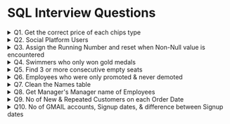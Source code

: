 # SQL Interview Questions
<details>
  <summary>Q1. Get the correct price of each chips type</summary>
  
  #### Problem Statement:
  Write a query to get the listed chips in order of their amounts respectively, if there is no chips mentioned then the amount should be skipped.<br />
    
  #### Table Schema, Sample Input, and output
  
  `Chips` **Table**
  
  | Column Name   | Type     |
  | :------------ |:---------|
  | Chips         | VARCHAR  |
  | Amt           | VARCHAR  |

  **Table Creation:**
  ```sql
  CREATE TABLE Chips_tbl (
    Chips VARCHAR(500),
    Amount VARCHAR(500)
  );
  
  INSERT INTO Chips_tbl(Chips, Amount) VALUES
  ('lays1, uncle_chips1, kurkure1', '10,20,30'),
  ('wafferrs2', '40,50'),
  ('potatochips3, hotchips3, balaji3', '60,70,80');
  ```
  
  `Chips` **Example Input:**
  
  | Chips    | Amt      |
  | :--- | :--- |
  | lays1, uncle_chips1, kurkure1 | 10,20,30 |
  | wafferrs2 | 40,50 |
  | potatochips3, hotchips3, balaji3 | 60,70,80 |

  `Example` **Output:**
  | Chips_List | Amt |
  | :--- | :--- |
  | lays1 | 10  |
  | uncle_chips1 | 20  |
  | kurkure1 |  30 |
  | wafferrs2 | 40  |
  | potatochips3 | 60  |
  | hotchips3 |  70 |
  | balaji3   |  80 |

  ```sql
  -- Split the Chips column into multiple rows by delimiter & CROSS APPLY with Main Table
  WITH CTE_Chips AS (
    SELECT T.Chips, C.Ordinal, TRIM(C.Value) AS Chips_List
    FROM Chips_tbl T
    CROSS APPLY STRING_SPLIT(Chips,',',1) C
  ),
  -- Split the Amount column into multiple rows by delimiter & CROSS APPLY with Main Table
  CTE_Amt AS (
    SELECT T.Chips, A.Ordinal, A.Value AS Amt
    FROM Chips_tbl T
    CROSS APPLY STRING_SPLIT(Amount,',',1) A
  )
  -- JOIN both the CTEs on Main Table Chips Column & Ordinal/Index of each chips to identify the price
  SELECT Chips.Chips_List, Amt.Amt 
  FROM CTE_Chips Chips 
  INNER JOIN CTE_Amt Amt
  	ON Chips.Chips = Amt.Chips 
  	AND Chips.Ordinal = Amt.Ordinal;
  ```
</details>
<details>
  <summary>Q2. Social Platform Users</summary>
  
#### Problem Statement:
  Write a query to get the users who are viewers of both platforms, "*Twitch*" & "*Youtube*", and have *atleast once a minimum of 10mins watch time*.<br />
  
#### Table Schema, Sample Input, and output

  `Platforms` **Table**
  
  | Column Name   | Type     |
  | :------------ |:---------|
  | user_id       | INT      |
  | session_start | DATETIME |
  | session_end   | DATETIME |
  | platforms     | VARCHAR  |

  **Table Creation:**

  ```sql
  -- DDL Script for Table creation & loading the data
  CREATE TABLE NamasteSQL.tbl_Platform (
  	user_id INT NOT NULL,
  	session_start DATETIME,
  	session_end DATETIME,
  	platforms VARCHAR(20)
  );
  
  INSERT INTO NamasteSQL.tbl_Platform (user_id, session_start, session_end, platforms) VALUES
  (0, '2020-08-11 05:51:31.000', '2020-08-11 05:54:45.000', 'Twitch'),
  (0, '2020-03-11 03:01:40.000', '2020-03-11 03:01:59.000', 'Twitch'),
  (0, '2020-08-11 03:50:45.000', '2020-08-11 03:55:59.000', 'Youtube'),
  (1, '2020-11-19 06:24:24.000', '2020-11-19 07:24:38.000', 'Youtube'),
  (1, '2020-11-20 06:59:57.000', '2020-11-20 07:20:11.000', 'Twitch'),
  (2, '2020-07-11 03:36:54.000', '2020-07-11 03:37:08.000', 'OTT'),
  (2, '2020-11-14 03:36:05.000', '2020-11-14 03:39:19.000', 'Youtube'),
  (2, '2020-07-11 14:32:19.000', '2020-07-11 14:42:33.000', 'Youtube'),
  (3, '2020-11-26 11:41:47.000', '2020-11-26 11:52:01.000', 'Twitch'),
  (3, '2020-10-11 22:15:14.000', '2020-10-11 22:18:28.000', 'Youtube');
  ```

  `Platforms` **Example Input:**
  
  | user_id    | session_start      | session_end   | platforms        |
  | :--- | :--- | :---| :--- |
  | 0 | 2020-08-11 05:51:31.000 | 2020-08-11 05:54:45.000 | Twitch |
  | 0 | 2020-03-11 03:01:40.000 | 2020-03-11 03:01:59.000 | Twitch |
  | 0 | 2020-08-11 03:50:45.000 | 2020-08-11 03:55:59.000 | Youtube |
  | 1 | 2020-11-19 06:24:24.000 | 2020-11-19 07:24:38.000 | Youtube |
  | 1 | 2020-11-20 06:59:57.000 | 2020-11-20 07:20:11.000 | Twitch |
  | 2 | 2020-07-11 03:36:54.000 | 2020-07-11 03:37:08.000 | OTT |
  | 2 | 2020-11-14 03:36:05.000 | 2020-11-14 03:39:19.000 | Youtube |
  | 2 | 2020-07-11 14:32:19.000 | 2020-07-11 14:42:33.000 | Youtube |
  | 3 | 2020-11-26 11:41:47.000 | 2020-11-26 11:52:01.000 | Twitch |
  | 3 | 2020-10-11 22:15:14.000 | 2020-10-11 22:18:28.000 | Youtube |

  `Example` **Output:**
  | user_id |
  | :--- |
  | 1 |
  | 3 |

  **Approach 1**
  ```sql
  -- Approach 1 - Using GROUP BY, CTE & INNER JOIN
  WITH cte_users AS (
  	-- Get the users of two platforms (Twitch & Youtube)
  	SELECT user_id
  	FROM NamasteSQL.tbl_Platform
  	WHERE platforms IN ('Twitch', 'Youtube')
  	GROUP BY user_id
  	HAVING COUNT(DISTINCT platforms) = 2
  ),
  cte_duration AS (
  	-- Get the users who have at least 10mins of watch time on either Twitch or Youtube
  	SELECT user_id
  	FROM NamasteSQL.tbl_Platform
  	WHERE platforms IN ('Twitch', 'Youtube')
  	AND DATEDIFF(MINUTE, session_start, session_end) >= 10
  )
  -- Final query to find the users of both platforms who have at least 10mins of watch time once
  SELECT DISTINCT u.user_id
  FROM cte_users u INNER JOIN cte_duration d
  ON u.user_id = d.user_id;
  ```

  **Approach 2**
  ```sql
  -- Approach 2 - Using DENSE_RANK() & INNER JOIN
  SELECT DISTINCT D.user_id
  FROM NamasteSQL.tbl_Platform D
  INNER JOIN (
  	SELECT user_id, DENSE_RANK() OVER(PARTITION BY user_id ORDER BY platforms) AS drank
  	FROM NamasteSQL.tbl_Platform
  	WHERE platforms IN ('Twitch', 'Youtube')
  ) U ON D.user_id = U.user_id
  WHERE DATEDIFF(MINUTE, D.session_start, D.session_end) >= 10
  AND u.drank = 2;
  ``` 
</details>
<details>
  <summary>Q3. Assign the Running Number and reset when Non-Null value is encountered</summary>
  
#### Problem Statement:
  Write a query to get the Running number when the flag encounters a NULL & again reset it for the next subsequent follow-up when it encounters a Non-NULL value.<br />
  
#### Table Schema, Sample Input, and output

  `Log_tbl` **Table**
  
  | Column Name   | Type     |
  | :------------ |:---------|
  | id            | INT      |
  | date          | DATE     |
  | flag          | INT      |

  **Table Creation:**

  ```sql
  -- DDL Script for Table creation & loading the data
  CREATE TABLE NamasteSQL.Log_tbl (
  	id INT,
  	date DATE,
  	flag INT
  );
  
  INSERT INTO NamasteSQL.Log_tbl (id, date, flag) VALUES
  (1, '2019-01-01', null),
  (1, '2019-01-02', null),
  (1, '2019-01-03', null),
  (1, '2019-01-04', 1),
  (1, '2019-01-05', null),
  (1, '2019-01-06', null),
  (1, '2019-01-07', 1),
  (2, '2019-01-02', 1),
  (2, '2019-01-03', null),
  (2, '2019-01-04', 1),
  (2, '2019-01-05', null),
  (2, '2019-01-06', null);
  ```

  `Log_tbl` **Example Input:**
  | id    | date      | flag   |
  | :--- | :--- | :--- |
  |1 | 2019-01-01 | null |
  |1 | 2019-01-02 | null |
  |1 | 2019-01-03 | null |
  |1 | 2019-01-04 | 1 |
  |1 | 2019-01-05 | null |
  |1 | 2019-01-06 | null |
  |1 | 2019-01-07 | 1 |
  |2 | 2019-01-02 | 1 |
  |2 | 2019-01-03 | null |
  |2 | 2019-01-04 | 1 |
  |2 | 2019-01-05 | null |
  |2 | 2019-01-06 | null |

  `Log_tbl` **Output:**
  | id   | date | flag | running_num |
  | :--- | :--- | :--- | :--- |
  |1 | 2019-01-01 | null | 1 |
  |1 | 2019-01-02 | null | 2 |
  |1 | 2019-01-03 | null | 3 |
  |1 | 2019-01-04 | 1 | null |
  |1 | 2019-01-05 | null | 1 |
  |1 | 2019-01-06 | null | 2 |
  |1 | 2019-01-07 | 1 | null |
  |2 | 2019-01-02 | 1 | null |
  |2 | 2019-01-03 | null | 1 |
  |2 | 2019-01-04 | 1 | null |
  |2 | 2019-01-05 | null | 1 |
  |2 | 2019-01-06 | null | 2 |

  **Solution**
  ```sql
	-- Assigning the row number for each record, and row number order by date for partitions (with & without flag value NULL)
	-- Perform rnum1 - rnum2 to get the different value assigned to each group of NULL records and add new row number to get running number
	WITH cte_data AS (
		SELECT 
			 id
			,date
			,flag
			,ROW_NUMBER() OVER(ORDER BY date, id) AS rnum1
			,ROW_NUMBER() OVER(PARTITION BY id, (CASE WHEN flag IS NULL THEN 1 ELSE 0 END) ORDER BY date) AS rnum2
		FROM NamasteSQL.Log_tbl
	)

	SELECT 
		 id
		,date
		,flag
		,CASE
			WHEN flag IS NULL THEN
	  			ROW_NUMBER() OVER(PARTITION BY id, rnum1-rnum2 ORDER BY id, date)
			ELSE NULL
		 END AS running_num
	FROM cte_data
	ORDER BY id, date;
  ```
</details>
<details>
  <summary>Q4. Swimmers who only won gold medals</summary>
  
#### Problem Statement:
  Write a query to find the *no of gold medals per swimmer for swimmer who ONLY won gold medals*.<br />
  
#### Table Schema, Sample Input, and output

  `Players` **Table**
  
  | Column Name   | Type     |
  | :------------ |:---------|
  | id     | INT      |
  | event  | VARCHAR  |
  | year   | SMALLINT |
  | gold   | VARCHAR  |
  | silver | VARCHAR  |
  | bronze | VARCHAR  |

  **Table Creation:**

  ```sql
  -- DDL Script for Table creation & loading the data
  CREATE TABLE NamasteSQL.Players(
	id INT,
	event VARCHAR(200),
	year SMALLINT,
	gold VARCHAR(25),
	silver VARCHAR(25),
	bronze VARCHAR(25)
  );
  
  INSERT INTO NamasteSQL.Players(id, event, year, gold, silver, bronze) VALUES
  (1, '100m', '2016', 'Amthhew', 'Donald', 'Barbara'),
  (2, '200m', '2016', 'Nichole', 'Alvaro', 'janet'),
  (3, '500m', '2016', 'Charles', 'Nichole', 'Susana'),
  (4, '100m', '2016', 'Ronald', 'maria', 'paula'),
  (5, '200m', '2016', 'Alfred', 'carol', 'Steven'),
  (6, '500m', '2016', 'Nichole', 'Alfred', 'Brandon'),
  (7, '100m', '2016', 'Charles', 'Dennis', 'Susana'),
  (8, '200m', '2016', 'Thomas', 'Dawn', 'catherine'),
  (9, '500m', '2016', 'Thomas', 'Dennins', 'paula'),
  (10, '100m', '2016', 'Charles', 'Dennis', 'Susana'),
  (11, '200m', '2016', 'jessica', 'Donald', 'Stefeney'),
  (12, '500m', '2016', 'Thomas', 'Steven', 'Catherine');
  ```

  `Players` **Example Input:**
  
  | id    | event  | year  | gold  |  silver  |  bronze |
  | :---  | :---   | :---  | :---  | :---     | :---    |
  |1 | 100m | 2016 | Amthhew | Donald | Barbara |
  |2 | 200m | 2016 | Nichole | Alvaro | janet |
  |3 | 500m | 2016 | Charles | Nichole | Susana |
  |4 | 100m | 2016 | Ronald | maria | paula |
  |5 | 200m | 2016 | Alfred | carol | Steven |
  |6 | 500m | 2016 | Nichole | Alfred | Brandon |
  |7 | 100m | 2016 | Charles | Dennis | Susana |
  |8 | 200m | 2016 | Thomas | Dawn | catherine |
  |9 | 500m | 2016 | Thomas | Dennins | paula |
  |10 | 100m | 2016 | Charles | Dennis | Susana |
  |11 | 200m | 2016 | jessica | Donald | Stefeney |
  |12 | 500m | 2016 | Thomas | Steven | Catherine |

  `Example` **Output:**
  | player | no_of_gold |
  | :---   | :---       |
  | Amthhew | 1 |
  | Charles | 3 |
  | jessica | 1 |
  | Ronald  | 1 |
  | Thomas  | 3 |

  **Approach 1**
  ```sql
  -- Using LEFT JOIN & GROUP BY
  SELECT g.gold AS name, COUNT(*) AS no_of_gold
  FROM NamasteSQL.Players g
  LEFT JOIN NamasteSQL.Players s
    ON LOWER(g.gold) = LOWER(s.silver)
  LEFT JOIN NamasteSQL.Players b
    ON LOWER(g.gold) = LOWER(b.bronze)
  WHERE s.silver IS NULL AND b.bronze IS NULL
  GROUP BY g.gold;
  ```

  **Approach 2**
  ```sql
  -- Using UNION ALL & CTE
  WITH silver_bronze_players AS (
	SELECT DISTINCT silver AS name
	FROM NamasteSQL.Players
	UNION ALL
	SELECT DISTINCT bronze AS name
	FROM NamasteSQL.Players
  )
  SELECT gold AS player, COUNT(*) AS no_of_gold
  FROM NamasteSQL.Players
  WHERE LOWER(gold) NOT IN (
	SELECT LOWER(name)
	FROM silver_bronze_players
  )
  GROUP BY gold;
  ``` 
</details>
<details>
  <summary>Q5. Find 3 or more consecutive empty seats</summary>
  
#### Problem Statement:
  Write a query to get the *list of 3 or more Consecutive empty seats*.<br />
  
#### Table Schema, Sample Input, and output

  `Seats` **Table**
  
  | Column Name | Type   |
  | :-------- |:-------  |
  | seat_no   | SMALLINT |
  | is_empty  | CHAR     |

  **Table Creation:**

  ```sql
  -- DDL Script for Table creation & loading the data
  CREATE TABLE NamasteSQL.Seats (
	seat_no SMALLINT,
	is_empty CHAR(1)
  );
  
  INSERT INTO NamasteSQL.Seats(seat_no, is_empty) VALUES
  (1, 'N'),
  (2, 'Y'),
  (3, 'N'),
  (4, 'Y'),
  (5, 'Y'),
  (6, 'Y'),
  (7, 'N'),
  (8, 'Y'),
  (9, 'Y'),
  (10, 'Y'),
  (11, 'Y'),
  (12, 'N'),
  (13, 'Y'),
  (14, 'Y');
  ```

  `Seats` **Sample Input:**  
  | seat_no | is_empty |
  | :---    | :---     |
  |1 | N |
  |2 | Y |
  |3 | N |
  |4 | Y |
  |5 | Y |
  |6 | Y |
  |7 | N |
  |8 | Y |
  |9 | Y |
  |10 | Y |
  |11 | Y |
  |12 | N |
  |13 | Y |
  |14 | Y |

  **Sample Output:**
  | seat_no | is_empty |
  | :---    | :---     |
  |4 | Y |
  |5 | Y |
  |6 | Y |
  |8 | Y |
  |9 | Y |
  |10 | Y |
  |11 | Y |

  **Solution**
  ```sql
  WITH empty_seats AS (
	SELECT 
		 seat_no
		,is_empty
		,seat_no - ROW_NUMBER() OVER(ORDER BY seat_no) AS diff
	FROM NamasteSQL.Seats
	WHERE is_empty='Y'
  )

  SELECT
	 seat_no
	,is_empty
  FROM empty_seats empty
  INNER JOIN (
	SELECT diff
	FROM empty_seats
	GROUP BY diff
	HAVING COUNT(*) >= 3 ) empty3
  ON empty.diff = empty3.diff;
  ```
</details>
<details>
  <summary>Q6. Employees who were only promoted & never demoted</summary>
  
#### Problem Statement:
  Write a query to print only those employee names who were *only promoted & never demoted*.<br />
  
#### Table Schema, Sample Input, and output

  `Employee_tbl` **Table**
  
  | Column Name    | Type     |
  | :------------  |:---------|
  | emp_name       | VARCHAR  |
  | promotion_date | DATE     |
  | position       | VARCHAR  |

  `Designation_tbl` **Table**
  
  | Column Name    | Type     |
  | :------------  |:---------|
  | designation_order | SMALLINT |
  | designation       | VARCHAR  |
  
  **Table Creation:**

  ```sql
  -- DDL Script for Table creation & loading the data
  CREATE TABLE NamasteSQL.Employee_tbl(
	emp_name VARCHAR(20),
	promotion_date DATE,
	position VARCHAR(20)
  );
  
  INSERT INTO NamasteSQL.Employee_tbl(emp_name, promotion_date, position) VALUES
  ('A', '1999-10-10', 'Clerk'),
  ('A', '1999-12-10', 'Agent'),
  ('A', '2000-02-01', 'Clerk'),
  ('B', '2000-01-01', 'Agent'),
  ('B', '2000-02-02', 'Assistant Manager'),
  ('B', '2000-05-15', 'Manager'),
  ('C', '2000-05-01', 'Assistant Manager'),
  ('C', '2000-05-06', 'Agent'),
  ('D', '2000-02-01', 'Agent'),
  ('D', '2000-05-10', 'Assistant Manager'),
  ('D', '2000-06-15', 'Head Manager');
  
  CREATE TABLE NamasteSQL.Designaton_tbl(
	designation_order SMALLINT,
	designation VARCHAR(20)
  );
  
  INSERT INTO NamasteSQL.Designaton_tbl(designation_order, designation) VALUES
  (1, 'Clerk'),
  (2, 'Agent'),
  (3, 'Assistant Manager'),
  (4, 'Manager'),
  (5, 'Head Manager');
  ```

  **Sample Input:**
  
  `Employee_tbl`
  
  | emp_name | promotion_date | position |
  | :---     | :---           | :---     |
  | A | 1999-10-10 | Clerk |
  | A | 1999-12-10 | Agent |
  | A | 2000-02-01 | Clerk |
  | B | 2000-01-01 | Agent |
  | B | 2000-02-02 | Assistant Manager |
  | B | 2000-05-15 | Manager |
  | C | 2000-05-01 | Assistant Manager |
  | C | 2000-05-06 | Agent |
  | D | 2000-02-01 | Agent |
  | D | 2000-05-10 | Assistant Manager |
  | D | 2000-06-15 | Head Manager |
  
  `Designaton_tbl`
  | designation_order | designation |
  | :---              | :---        |
  | 1 | Clerk |
  | 2 | Agent |
  | 3 | Assistant Manager |
  | 4 | Manager |
  | 5 | Head Manager |

  **Sample Output:**
  | emp_name |
  | :--- |
  | B |
  | D |

  **Solution:**
  ```sql
  WITH emp_position AS (
	SELECT 
	   e.emp_name
	  ,e.promotion_date
	  ,e.position
	  ,d.designation_order
	  ,ROW_NUMBER() OVER(PARTITION BY e.emp_name ORDER BY e.promotion_date) AS pro_num
	  ,ROW_NUMBER() OVER(PARTITION BY e.emp_name ORDER BY d.designation_order) AS pos_num
	FROM NamasteSQL.Employee_tbl e
	LEFT JOIN NamasteSQL.Designaton_tbl d
	ON e.position = d.designation
  )
  SELECT DISTINCT emp_name
  FROM emp_position
  WHERE pro_num - pos_num = 0;
  ```
</details>
<details>
  <summary>Q7. Clean the Names table</summary>
  
#### Problem Statement:
  Write a query to clean the input table - Names and provide the First name & Last name as shown in the sample output.<br />
  
#### Table Schema, Sample Input, and output

  `Names` **Table**
  
  | Column Name | Type     |
  | :--------   |:---------|
  | name        | VARCHAR  |
  
  **Table Creation:**

  ```sql
  -- DDL Script for Table creation & loading the data
  CREATE TABLE NamasteSQL.Names(
    name VARCHAR(20)
  );
  
  INSERT INTO NamasteSQL.Names VALUES
  ('AsHiSh dEv'),
  ('KuMar SinGh'),
  ('JohN dOe'),
  ('VaibHAVi IYER'),
  ('kiRAn RaO');
  ```

  **Sample Input:** 
  
  `Names`  
  | name |
  | :--- |
  | AsHiSh dEv |
  | KuMar SinGh |
  | JohN dOe |
  | VaibHAVi IYER |
  | kiRAn RaO |

  **Sample Output:**
  | first_name | last_name |
  | :---       | :---      |
  | Ashish | Dev |
  | Kumar | Singh |
  | John | Doe |
  | Vaibhavi | Iyer |
  | Kiran | Rao |

  **Solution:**<br />
  `Approach1`
  ```sql
  -- Using PARSENAME, REPLACE, LOWER, UPPER, LEFT, RIGHT, and LEN
  WITH cte_names AS (
    SELECT
       LOWER(PARSENAME(REPLACE(name,' ','.'),2)) AS fname
      ,LOWER(PARSENAME(REPLACE(name,' ','.'),1)) AS lname
    FROM NamasteSQL.Names
  )

  SELECT 
     UPPER(LEFT(fname,1))+RIGHT(fname,LEN(fname)-1) AS first_name
    ,UPPER(LEFT(lname,1))+RIGHT(lname,LEN(lname)-1) AS last_name
  FROM cte_names;
  ```
  
  `Approach2`
  ```sql
  -- Using CHARINDEX, SUBSTRING, LOWER, UPPER, and LEN
  WITH cte_names AS (
    SELECT
       LOWER(SUBSTRING(name, 1, CHARINDEX(' ', name)-1)) AS fname
      ,LOWER(SUBSTRING(name, CHARINDEX(' ', name)+1, LEN(name) - CHARINDEX(' ', name))) AS lname
    FROM NamasteSQL.Names)

  SELECT 
     UPPER(SUBSTRING(fname,1,1))+SUBSTRING(fname,2,LEN(fname)-1) AS first_name
    ,UPPER(SUBSTRING(lname,1,1))+SUBSTRING(lname,2,LEN(lname)-1) AS last_name
  FROM cte_names;
  ```
</details>
<details>
  <summary>Q8. Get Manager's Manager name of Employees</summary>
  
#### Problem Statement:
  Write a query to get the the Manager's - N+1 names mapped from the table, also display only those records whose length of Employee names is greater than or
  equal to their N+2 names.<br />
  
  `Refer below mapping:` <br />
  - Employee -> Manager = N+1
  - Employee -> Manager's -> Manager = N+2
	 
#### Table Schema, Sample Input, and output

  `Employee_mapping` **Table**
  
  | Column Name | Type     |
  | :--------   |:---------|
  | id          | SMALLINT |
  | emp_name    | VARCHAR  |
  | manager_id  | SMALLINT |
  
  **Table Creation:**

  ```sql
  -- DDL Script for Table creation & loading the data
  CREATE TABLE NamasteSQL.Employee_mapping(
    id smallint,
    emp_name VARCHAR(20),
    manager_id smallint
  );
  
  INSERT INTO NamasteSQL.Employee_mapping VALUES
  (1, 'ajay', 3),
  (2, 'shalini', 1),
  (3, 'vikas', 2),
  (4, 'akshay', 5),
  (5, 'pooja', 6),
  (6, 'ritvik', 4);
  ```

  **Sample Input:** <br />  
  `Employee_mapping`  
  | id   | emp_name | manager_id |
  | :--- | :---     | :---       |
  | 1 | ajay | 3 |
  | 2 | shalini | 1 |
  | 3 | vikas | 2 |
  | 4 | akshay | 5 |
  | 5 | pooja | 6 |
  | 6 | ritvik | 4 |

  **Sample Output:**
  | emp_name | managers_manager |
  | :---     | :---    |
  | shalini  |	vikas  |
  | vikas	 |  ajay   |
  | akshay   |	ritvik |
  | ritvik   |	pooja  |

  **Solution:**
  ```sql
  -- Using JOIN to get Manager's Manager name of an employee
  SELECT
     e.emp_name
    ,m2.emp_name AS managers_manager
  FROM NamasteSQL.Employee_mapping e
  LEFT JOIN NamasteSQL.Employee_mapping m
    ON e.manager_id = m.id
  LEFT JOIN NamasteSQL.Employee_mapping m2
    ON m.manager_id = m2.id
  WHERE LEN(e.emp_name) >= LEN(m2.emp_name);
  ```
</details>
<details>
  <summary>Q9. No of New & Repeated Customers on each Order Date</summary>
  
#### Problem Statement:
  Write a query to find the total customers, new customers, and repeted customers for each order date.<br />
	 
#### Table Schema, Sample Input, and output

  `Orders` **Table** <br />  
  | Column Name  | Type          |
  | :--------    |:---------     |
  | order_id     | INT, IDENTITY |
  | customer_id  | INT           |
  | order_date   | DATE          |
  | order_amount | INT           |
  
  **Table Creation:** <br />
  ```sql
  -- DDL Script for Table creation & loading the data
  CREATE TABLE NamasteSQL.Orders(
	order_id INT IDENTITY(1,1),
	customer_id INT,
	order_date DATE,
	order_amount INT
  );
  
  INSERT INTO NamasteSQL.Orders(customer_id, order_date, order_amount) VALUES
  (100, '2022-01-01', 2000),
  (200, '2022-01-01', 2500),
  (300, '2022-01-01', 2100),
  (100, '2022-01-02', 2000),
  (400, '2022-01-02', 2200),
  (500, '2022-01-02', 2700),
  (100, '2022-01-03', 3000),
  (400, '2022-01-03', 1000),
  (600, '2022-01-03', 3000);
  ```

  **Sample Input:** <br />  
  `Orders`  
  | order_id   | customer_id | order_date | order_amount |
  | :---       | :---        | :---       | :---         |
  | 1 | 100 | 2022-01-01 | 2000 |
  | 2 | 200 | 2022-01-01 | 2500 |
  | 3 | 300 | 2022-01-01 | 2100 |
  | 4 | 100 | 2022-01-02 | 2000 |
  | 5 | 400 | 2022-01-02 | 2200 |
  | 6 | 500 | 2022-01-02 | 2700 |
  | 7 | 100 | 2022-01-03 | 3000 |
  | 8 | 400 | 2022-01-03 | 1000 |
  | 9 | 600 | 2022-01-03 | 3000 |

  **Sample Output:**
  | order_date | total_customers | new_customers | repeated_customers |
  | :---       | :---            | :---          | :---               |
  | 2022-01-01 | 3 | 3 | 0 |
  | 2022-01-02 | 3 | 2 | 1 |
  | 2022-01-03 | 3 | 1 | 2 |

  **Solution:** <br />
  `Method 1`
  ```sql
  -- Using JOIN & GROUP BY
  WITH first_order AS (
    SELECT
       customer_id
	  ,MIN(order_date) AS first_order_date
    FROM NamasteSQL.Orders
    GROUP BY customer_id
  )
  SELECT
    o.order_date
    ,COUNT(o.customer_id) AS total_customers
    ,SUM( CASE WHEN o.order_date = f.first_order_date THEN 1 ELSE 0 END ) AS new_customers
    ,SUM( CASE WHEN o.order_date > f.first_order_date THEN 1 ELSE 0 END ) AS repeated_customers
  FROM NamasteSQL.Orders o
  LEFT JOIN first_order f
  ON o.customer_id = f.customer_id
  GROUP BY o.order_date;
  ```
  
  `Method 2`
  ```sql
  -- Using ROW_NUMBER() & GROUP BY
  WITH order_entry AS (
    SELECT
       customer_id
      ,order_date
      ,ROW_NUMBER() OVER(PARTITION BY customer_id ORDER BY order_date) AS order_no
    FROM NamasteSQL.Orders
  )
  SELECT
     order_date
    ,COUNT( customer_id ) AS total_customers
    ,SUM( CASE WHEN order_no = 1 THEN 1 ELSE 0 END ) AS new_customers
    ,SUM( CASE WHEN order_no > 1 THEN 1 ELSE 0 END ) AS repeated_customers
  FROM order_entry
  GROUP BY order_date;
  ```
</details>
<details>
  <summary>Q10. No of GMAIL accounts, Signup dates, & difference between Signup dates</summary>
  
#### Problem Statement:
  Write a query to find the *No of GMAIL accounts, Latest & First Signup date, difference between Latest & First Signup date*.<br />
	 
#### Table Schema, Sample Input, and output

  `email_signup` **Table** <br />  
  | Column Name | Type    |
  | :--------   |:------- |
  | id          | INT     |
  | email_id    | VARCHAR |
  | signup_date | DATE    |
  
  **Table Creation:** <br />
  ```sql
  -- DDL Script for Table creation & loading the data
  CREATE TABLE NamasteSQL.email_signup (
	id INT,
	email_id VARCHAR(100),
	signup_date DATE
  );

  INSERT INTO NamasteSQL.email_signup(id, email_id, signup_date) VALUES
  (1, 'Rajesh@Gmail.com', '2022-02-01'),
  (2, 'Rakesh_gmail@rediffmail.com', '2023-01-22'),
  (3, 'Hitest@Gmail.com', '2020-09-08'),
  (4, 'Salil@Gmmail.com', '2019-07-05'),
  (5, 'Himanshu@Yahoo.com', '2023-05-09'),
  (6, 'Hitesh@Twitter.com', '2015-01-01'),
  (7, 'Rakesh@facebook.com', null);
  ```

  **Sample Input:** <br />  
  `email_signup`  
  | id   | email_id | signup_date |
  | :--- | :---     | :---        |
  | 1 | Rajesh@Gmail.com | 2022-02-01 |
  | 2 | Rakesh_gmail@rediffmail.com | 2023-01-22 |
  | 3 | Hitest@Gmail.com | 2020-09-08 |
  | 4 | Salil@Gmmail.com | 2019-07-05 |
  | 5 | Himanshu@Yahoo.com | 2023-05-09 |
  | 6 | Hitesh@Twitter.com | 2015-01-01 |
  | 7 | Rakesh@facebook.com | null |

  **Sample Output:**
  | gmail_accounts | latest_signup_date | first_signup_date | diff_in_days |
  | :---           | :---               | :---              | :---         |
  | 2              | 2022-02-01         | 2020-09-08        | 511          |

  **Solution:**<br />
  `Method 1`
  ```sql
  -- Using CHARINDEX & SUBSTRING
  SELECT
     COUNT(id) AS gmail_accounts
    ,MAX(signup_date) AS latest_signup_date
    ,MIN(signup_date) AS first_signup_date
    ,DATEDIFF(day, MIN(signup_date), MAX(signup_date)) AS diff_in_days
  FROM NamasteSQL.email_signup
  WHERE LOWER(SUBSTRING(email_id, CHARINDEX('@',email_id)+1,9)) = 'gmail.com';
  ```
  
  `Method 2`
  ```sql
  -- Using LOWER
  SELECT
     COUNT(id) AS gmail_accounts
    ,MAX(signup_date) AS latest_signup_date
    ,MIN(signup_date) AS first_signup_date
    ,DATEDIFF(day, MIN(signup_date), MAX(signup_date)) AS diff_in_days
  FROM NamasteSQL.email_signup
  WHERE LOWER(email_id) LIKE '%gmail.com';
  ```
  
  `Optional`
  *If the requirement is to find the data across each email domain, then we may use below query.*<br />
  ```sql
  SELECT
     RIGHT(email_id, LEN(email_id) - CHARINDEX('@',email_id)) AS email_domain
    ,COUNT(id) AS email_accounts
    ,MAX(signup_date) AS latest_signup_date
    ,MIN(signup_date) AS first_signup_date
    ,DATEDIFF(day, MIN(signup_date), MAX(signup_date)) AS diff_in_days
  FROM NamasteSQL.email_signup
  GROUP BY RIGHT(email_id, LEN(email_id) - CHARINDEX('@',email_id));
  ```
</details>
